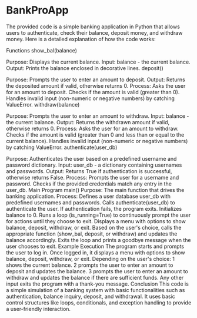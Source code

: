 # BankProApp

The provided code is a simple banking application in Python that allows users to authenticate, check their balance, deposit money, and withdraw money. Here is a detailed explanation of how the code works:

Functions
show_bal(balance)

Purpose: Displays the current balance.
Input: balance - the current balance.
Output: Prints the balance enclosed in decorative lines.
deposit()

Purpose: Prompts the user to enter an amount to deposit.
Output: Returns the deposited amount if valid, otherwise returns 0.
Process:
Asks the user for an amount to deposit.
Checks if the amount is valid (greater than 0).
Handles invalid input (non-numeric or negative numbers) by catching ValueError.
withdraw(balance)

Purpose: Prompts the user to enter an amount to withdraw.
Input: balance - the current balance.
Output: Returns the withdrawn amount if valid, otherwise returns 0.
Process:
Asks the user for an amount to withdraw.
Checks if the amount is valid (greater than 0 and less than or equal to the current balance).
Handles invalid input (non-numeric or negative numbers) by catching ValueError.
authenticate(user_db)

Purpose: Authenticates the user based on a predefined username and password dictionary.
Input: user_db - a dictionary containing usernames and passwords.
Output: Returns True if authentication is successful, otherwise returns False.
Process:
Prompts the user for a username and password.
Checks if the provided credentials match any entry in the user_db.
Main Program
main()
Purpose: The main function that drives the banking application.
Process:
Defines a user database user_db with predefined usernames and passwords.
Calls authenticate(user_db) to authenticate the user. If authentication fails, the program exits.
Initializes balance to 0.
Runs a loop (is_running=True) to continuously prompt the user for actions until they choose to exit.
Displays a menu with options to show balance, deposit, withdraw, or exit.
Based on the user's choice, calls the appropriate function (show_bal, deposit, or withdraw) and updates the balance accordingly.
Exits the loop and prints a goodbye message when the user chooses to exit.
Example Execution
The program starts and prompts the user to log in.
Once logged in, it displays a menu with options to show balance, deposit, withdraw, or exit.
Depending on the user's choice:
1 shows the current balance.
2 prompts the user to enter an amount to deposit and updates the balance.
3 prompts the user to enter an amount to withdraw and updates the balance if there are sufficient funds.
Any other input exits the program with a thank-you message.
Conclusion
This code is a simple simulation of a banking system with basic functionalities such as authentication, balance inquiry, deposit, and withdrawal. It uses basic control structures like loops, conditionals, and exception handling to provide a user-friendly interaction.
